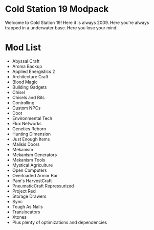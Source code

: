 # Cold Station 19 Modpack

Welcome to Cold Station 19! Here it is always 2009. Here you're always trapped in a underwater base. Here you lose your mind. 

# Mod List
* Abyssal Craft
* Aroma Backup
* Applied Energistics 2
* Architecture Craft
* Blood Magic
* Building Gadgets
* Chisel
* Chisels and Bits
* Controlling
* Custom NPCs
* Doot
* Environmental Tech
* Flux Networks
* Genetics Reborn
* Hunting Dimension
* Just Enough Items
* Malisis Doors
* Mekanism
* Mekanism Generators
* Mekanism Tools
* Mystical Agriculture
* Open Computers
* Overloaded Armor Bar
* Pam's HarvestCraft
* PneumaticCraft Repressurized
* Project Red
* Storage Drawers
* Sync
* Tough As Nails
* Translocators
* Xtones
* Plus plenty of optimizations and dependencies
